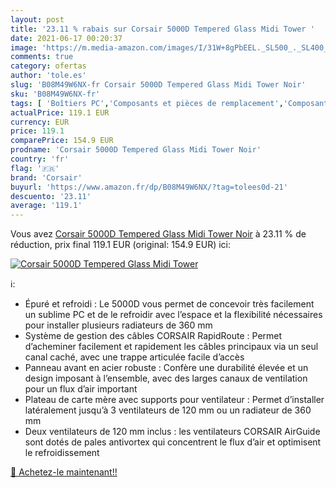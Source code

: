 ```yaml
---
layout: post
title: '23.11 % rabais sur Corsair 5000D Tempered Glass Midi Tower '
date: 2021-06-17 00:20:37
image: 'https://m.media-amazon.com/images/I/31W+8gPbEEL._SL500_._SL400_.jpg'
comments: true
category: ofertas
author: 'tole.es'
slug: 'B08M49W6NX-fr Corsair 5000D Tempered Glass Midi Tower Noir'
sku: 'B08M49W6NX-fr'
tags: [ 'Boîtiers PC','Composants et pièces de remplacement','Composants externes','Informatique','corsair', ]
actualPrice: 119.1 EUR
currency: EUR
price: 119.1
comparePrice: 154.9 EUR
prodname: 'Corsair 5000D Tempered Glass Midi Tower Noir'
country: 'fr'
flag: '🇫🇷'
brand: 'Corsair'
buyurl: 'https://www.amazon.fr/dp/B08M49W6NX/?tag=tolees0d-21'
descuento: '23.11'
average: '119.1'
---
```


Vous avez [Corsair 5000D Tempered Glass Midi Tower Noir](https://www.amazon.fr/dp/B08M49W6NX/?tag=tolees0d-21)  à  23.11 % de réduction, prix final  119.1 EUR (original: 154.9 EUR) ici:

[![Corsair 5000D Tempered Glass Midi Tower ](https://m.media-amazon.com/images/I/31W+8gPbEEL._SL500_._SL400_.jpg)](https://www.amazon.fr/dp/B08M49W6NX/?tag=tolees0d-21)

ℹ️:

- Épuré et refroidi : Le 5000D vous permet de concevoir très facilement un sublime PC et de le refroidir avec l’espace et la flexibilité nécessaires pour installer plusieurs radiateurs de 360 mm
- Système de gestion des câbles CORSAIR RapidRoute : Permet d’acheminer facilement et rapidement les câbles principaux via un seul canal caché, avec une trappe articulée facile d’accès
- Panneau avant en acier robuste : Confère une durabilité élevée et un design imposant à l’ensemble, avec des larges canaux de ventilation pour un flux d’air important
- Plateau de carte mère avec supports pour ventilateur : Permet d’installer latéralement jusqu’à 3 ventilateurs de 120 mm ou un radiateur de 360 mm
- Deux ventilateurs de 120 mm inclus : les ventilateurs CORSAIR AirGuide sont dotés de pales antivortex qui concentrent le flux d’air et optimisent le refroidissement

[🛒 Achetez-le maintenant!!](https://www.amazon.fr/dp/B08M49W6NX/?tag=tolees0d-21)
